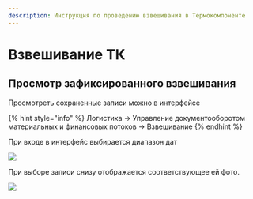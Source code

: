 ```yaml
---
description: Инструкция по проведению взвешивания в Термокомпоненте
---
```


# Взвешивание ТК

## Просмотр зафиксированного взвешивания

Просмотреть сохраненные записи можно в интерфейсе

{% hint style="info" %}
Логистика → Управление документооборотом материальных и финансовых потоков → Взвешивание
{% endhint %}

При входе в интерфейс выбирается диапазон дат

![](<../../../.gitbook/assets/3 (116).png>)

При выборе записи снизу отображается соответствующее ей фото.

![](<../../../.gitbook/assets/4 (4).png>)
